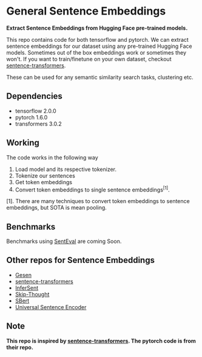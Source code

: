 # General Sentence Embeddings
**Extract Sentence Embeddings from Hugging Face pre-trained models.**

This repo contains code for both tensorflow and pytorch. We can extract sentence embeddings for our dataset using any pre-trained Hugging Face models.
Sometimes out of the box embeddings work or sometimes they won't.
If you want to train/finetune on your own dataset, checkout [sentence-transformers](https://github.com/UKPLab/sentence-transformers).

These can be used for any semantic similarity search tasks, clustering etc. 

## Dependencies
* tensorflow 2.0.0
* pytorch 1.6.0
* transformers 3.0.2

## Working
The code works in the following way
1) Load model and its respective tokenizer.
2) Tokenize our sentences
3) Get token embeddings
4) Convert token embeddings to single sentence embeddings<sup>[1]</sup>.

[1]. There are many techniques to convert token embeddings to sentence embeddings, but SOTA is mean pooling.

## Benchmarks
Benchmarks using [SentEval](https://github.com/facebookresearch/SentEval/) are coming Soon.

## Other repos for Sentence Embeddings
* [Gesen](https://github.com/Maluuba/gensen)
* [sentence-transformers](https://github.com/UKPLab/sentence-transformers)
* [InferSent](https://github.com/facebookresearch/InferSent)
* [Skip-Thought](https://github.com/ryankiros/skip-thoughts)
* [SBert](https://github.com/BinWang28/SBERT-WK-Sentence-Embedding)
* [Universal Sentence Encoder](https://arxiv.org/abs/1803.11175)
 
## Note
**This repo is inspired by [sentence-transformers](https://github.com/UKPLab/sentence-transformers). The pytorch code is from their repo.**
